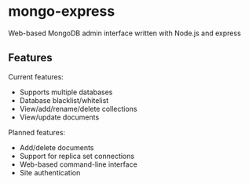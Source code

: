 mongo-express
=============

Web-based MongoDB admin interface written with Node.js and express


Features
--------

Current features:

* Supports multiple databases
* Database blacklist/whitelist
* View/add/rename/delete collections
* View/update documents

Planned features:

* Add/delete documents
* Support for replica set connections
* Web-based command-line interface
* Site authentication
